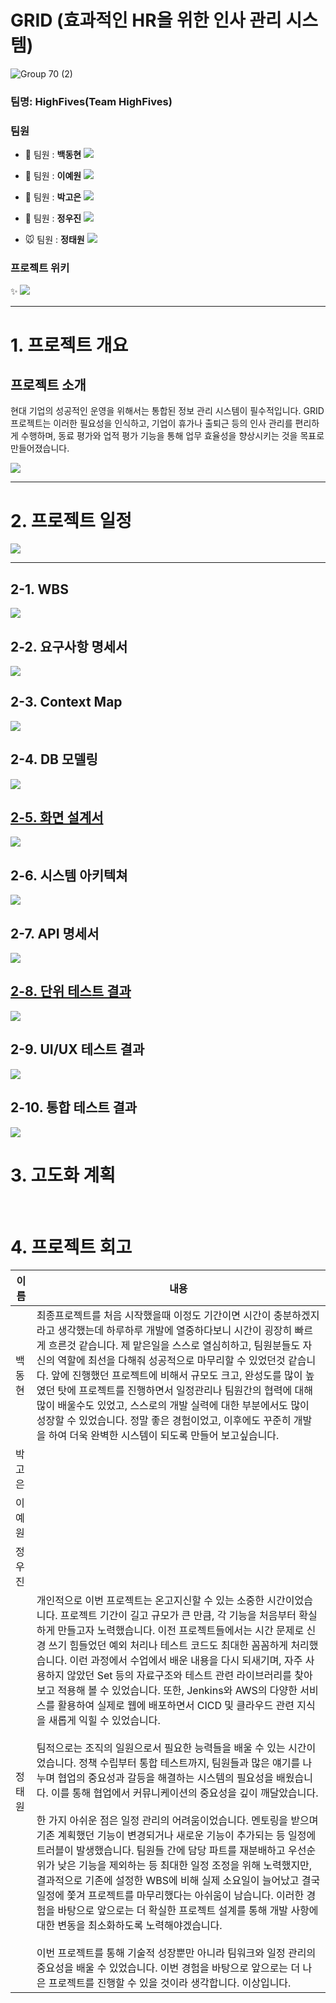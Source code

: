 # GRID (효과적인 HR을 위한 인사 관리 시스템)

![Group 70 (2)](https://github.com/beyond-sw-camp/be04-fin-5team-GRID/assets/105986200/ae76d635-a0ec-4230-8bc9-bb3d609a35ae)

### 팀명: HighFives(Team HighFives)

### 팀원

- 🦊 팀원 : **백동현**
[<img src="https://img.shields.io/badge/Github-Link-181717?logo=Github">](https://github.com/dongh810)

- 🧸 팀원 : **이예원**
[<img src="https://img.shields.io/badge/Github-Link-181717?logo=Github">](https://github.com/onelee521)

- 🎀 팀원 : **박고은**
[<img src="https://img.shields.io/badge/Github-Link-181717?logo=Github">](https://github.com/goeunpark123)

- 🐹 팀원 : **정우진**
[<img src="https://img.shields.io/badge/Github-Link-181717?logo=Github">](https://github.com/Wrinkk)

- 🐭 팀원 : **정태원**
[<img src="https://img.shields.io/badge/Github-Link-181717?logo=Github">](https://github.com/t4e1)

### 프로젝트 위키 
✨ <a href="https://github.com/beyond-sw-camp/be04-fin-5team-GRID/wiki" target="_blank">
<img src="https://img.shields.io/badge/GRID HR-00BC8E.svg?style=flat-square&logo=github&logoColor=white"/>
</a> 

---

# 1. 프로젝트 개요

## 프로젝트 소개
현대 기업의 성공적인 운영을 위해서는 통합된 정보 관리 시스템이 필수적입니다. GRID 프로젝트는 이러한 필요성을 인식하고, 기업이 휴가나 출퇴근 등의 인사 관리를 편리하게 수행하며, 동료 평가와 업적 평가 기능을 통해 업무 효율성을 향상시키는 것을 목표로 만들어졌습니다.

<a href="https://github.com/beyond-sw-camp/be04-fin-5team-GRID/wiki/%ED%94%84%EB%A1%9C%EC%A0%9D%ED%8A%B8-%EC%86%8C%EA%B0%9C" target="_blank">
<img src="https://img.shields.io/badge/프로젝트 소개-004088.svg?style=flat-square&logo=GitHub&logoColor=white"/>
</a>

---

# 2. 프로젝트 일정 

<a href="https://github.com/beyond-sw-camp/be04-fin-5team-GRID/wiki/%ED%94%84%EB%A1%9C%EC%A0%9D%ED%8A%B8-%EC%9D%BC%EC%A0%95-%EB%B0%8F-%EC%82%B0%EC%B6%9C%EB%AC%BC" target="_blank">
<img src="https://img.shields.io/badge/일정 및 산출물-008FC7.svg?style=flat-square&logo=GitHub&logoColor=white"/>
</a>

---
## 2-1. WBS
<a href="https://github.com/beyond-sw-camp/be04-fin-5team-GRID/wiki/WBS" target="_blank">
<img src="https://img.shields.io/badge/WBS-CD9834.svg?style=flat-square&logo=GitHub&logoColor=white"/>
</a>


## 2-2. 요구사항 명세서
<a href="https://github.com/beyond-sw-camp/be04-fin-5team-GRID/wiki/%EC%9A%94%EA%B5%AC-%EC%82%AC%ED%95%AD-%EB%AA%85%EC%84%B8%EC%84%9C" target="_blank">
<img src="https://img.shields.io/badge/요구 사항 명세서-5B4638.svg?style=flat-square&logo=GitHub&logoColor=white"/>
</a>

## 2-3. Context Map 
<a href="https://github.com/beyond-sw-camp/be04-fin-5team-GRID/wiki/DDD-(Context-Map)" target="_blank">
<img src="https://img.shields.io/badge/Context Map-417598.svg?style=flat-square&logo=GitHub&logoColor=white"/>
</a> 

## 2-4. DB 모델링
<a href="https://github.com/beyond-sw-camp/be04-fin-5team-GRID/wiki/DB-Modeling" target="_blank">
<img src="https://img.shields.io/badge/DB 모델링-68BC71.svg?style=flat-square&logo=GitHub&logoColor=white"/>

## 2-5. 화면 설계서
<a href="https://github.com/beyond-sw-camp/be04-fin-5team-GRID/wiki/%ED%99%94%EB%A9%B4-%EC%84%A4%EA%B3%84%EC%84%9C" target="_blank">
<img src="https://img.shields.io/badge/화면 설계서-FECC00.svg?style=flat-square&logo=GitHub&logoColor=white"/>
</a>

## 2-6. 시스템 아키텍쳐
<a href="https://github.com/beyond-sw-camp/be04-fin-5team-GRID/wiki/%EC%8B%9C%EC%8A%A4%ED%85%9C-%EC%95%84%ED%82%A4%ED%85%8D%EC%B3%90" target="_blank">
<img src="https://img.shields.io/badge/시스템 아키텍쳐-DD344C.svg?style=flat-square&logo=GitHub&logoColor=white"/>
</a>

## 2-7. API 명세서
<a href="https://github.com/beyond-sw-camp/be04-fin-5team-GRID/wiki/API-%EB%AA%85%EC%84%B8%EC%84%9C" target="_blank">
<img src="https://img.shields.io/badge/API 설계서-9146FF.svg?style=flat-square&logo=GitHub&logoColor=white"/>

## 2-8. 단위 테스트 결과 
<a href="https://github.com/beyond-sw-camp/be04-fin-5team-GRID/wiki/%EB%8B%A8%EC%9C%84-%ED%85%8C%EC%8A%A4%ED%8A%B8" target="_blank">
<img src="https://img.shields.io/badge/단위 테스트-005AF0.svg?style=flat-square&logo=GitHub&logoColor=white"/>
</a>

## 2-9. UI/UX 테스트 결과
<a href="https://github.com/beyond-sw-camp/be04-fin-5team-GRID/wiki/UI-UX-%ED%85%8C%EC%8A%A4%ED%8A%B8" target="_blank">
<img src="https://img.shields.io/badge/UI/UX 테스트-EF7B4D.svg?style=flat-square&logo=GitHub&logoColor=white"/>
</a>

## 2-10. 통합 테스트 결과 
<a href="https://github.com/beyond-sw-camp/be04-fin-5team-GRID/wiki/%ED%86%B5%ED%95%A9-%ED%85%8C%EC%8A%A4%ED%8A%B8" target="_blank">
<img src="https://img.shields.io/badge/통합 테스트-088A85.svg?style=flat-square&logo=GitHub&logoColor=white"/>
</a>

<br>

# 3. 고도화 계획


<br>

# 4. 프로젝트 회고

| 이름 | 내용 |
| ----- | ----------|
| 백동현 | 최종프로젝트를 처음 시작했을때 이정도 기간이면 시간이 충분하겠지 라고 생각했는데 하루하루 개발에 열중하다보니 시간이 굉장히 빠르게 흐른것 같습니다. 제 맡은일을 스스로 열심히하고, 팀원분들도 자신의 역할에 최선을 다해줘 성공적으로 마무리할 수 있었던것 같습니다. 앞에 진행했던 프로젝트에 비해서 규모도 크고, 완성도를 많이 높였던 탓에 프로젝트를 진행하면서 일정관리나 팀원간의 협력에 대해 많이 배울수도 있었고, 스스로의 개발 실력에 대한 부분에서도 많이 성장할 수 있었습니다. 정말 좋은 경험이었고, 이후에도 꾸준히 개발을 하여 더욱 완벽한 시스템이 되도록 만들어 보고싶습니다. |
| 박고은 |  |
| 이예원 |  |
| 정우진 |  |
| 정태원 | 개인적으로 이번 프로젝트는 온고지신할 수 있는 소중한 시간이었습니다. 프로젝트 기간이 길고 규모가 큰 만큼, 각 기능을 처음부터 확실하게 만들고자 노력했습니다. 이전 프로젝트들에서는 시간 문제로 신경 쓰기 힘들었던 예외 처리나 테스트 코드도 최대한 꼼꼼하게 처리했습니다. 이런 과정에서 수업에서 배운 내용을 다시 되새기며, 자주 사용하지 않았던 Set 등의 자료구조와 테스트 관련 라이브러리를 찾아보고 적용해 볼 수 있었습니다. 또한, Jenkins와 AWS의 다양한 서비스를 활용하여 실제로 웹에 배포하면서 CICD 및 클라우드 관련 지식을 새롭게 익힐 수 있었습니다. <br><br> 팀적으로는 조직의 일원으로서 필요한 능력들을 배울 수 있는 시간이었습니다. 정책 수립부터 통합 테스트까지, 팀원들과 많은 얘기를 나누며 협업의 중요성과 갈등을 해결하는 시스템의 필요성을 배웠습니다. 이를 통해 협업에서 커뮤니케이션의 중요성을 깊이 깨달았습니다. <br><br>한 가지 아쉬운 점은 일정 관리의 어려움이었습니다. 멘토링을 받으며 기존 계획했던 기능이 변경되거나 새로운 기능이 추가되는 등 일정에 트러블이 발생했습니다. 팀원들 간에 담당 파트를 재분배하고 우선순위가 낮은 기능을 제외하는 등 최대한 일정 조정을 위해 노력했지만, 결과적으로 기존에 설정한 WBS에 비해 실제 소요일이 늘어났고 결국 일정에 쫓겨 프로젝트를 마무리했다는 아쉬움이 남습니다. 이러한 경험을 바탕으로 앞으로는 더 확실한 프로젝트 설계를 통해 개발 사항에 대한 변동을 최소화하도록 노력해야겠습니다. <br><br> 이번 프로젝트를 통해 기술적 성장뿐만 아니라 팀워크와 일정 관리의 중요성을 배울 수 있었습니다. 이번 경험을 바탕으로 앞으로는 더 나은 프로젝트를 진행할 수 있을 것이라 생각합니다. 이상입니다. |
